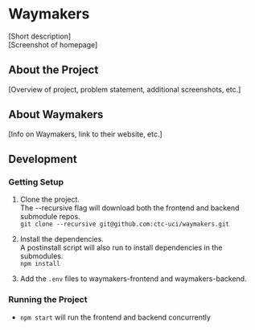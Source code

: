 # Waymakers
[Short description]  
[Screenshot of homepage]

## About the Project
[Overview of project, problem statement, additional screenshots, etc.]

## About Waymakers
[Info on Waymakers, link to their website, etc.]

## Development 
### Getting Setup
1. Clone the project.  
The --recursive flag will download both the frontend and backend submodule repos.  
`git clone --recursive git@github.com:ctc-uci/waymakers.git`

2. Install the dependencies.  
A postinstall script will also run to install dependencies in the submodules.  
`npm install`

3. Add the `.env` files to waymakers-frontend and waymakers-backend.

### Running the Project
- `npm start` will run the frontend and backend concurrently